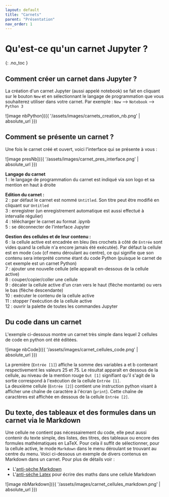 ```yaml
---
layout: default
title: "Carnets"
parent: "Présentation"
nav_order: 1
---
```


# Qu'est-ce qu'un carnet Jupyter ?
{: .no_toc }

## Comment créer un carnet dans Jupyter ?

La création d'un carnet Jupyter (aussi appelé notebook) se fait en cliquant sur le bouton `New` et en sélectionnant le langage de programmation que vous souhaiterez utiliser dans votre carnet. Par exemple : `New` --> `Notebook` --> `Python 3`

![image nbPython]({{ '/assets/images/carnets_creation_nb.png' | absolute_url }})

## Comment se présente un carnet ?

Une fois le carnet créé et ouvert, voici l'interface qui se présente à vous :

![image presNb]({{ '/assets/images/carnet_pres_interface.png' | absolute_url }})

**Langage du carnet**    
1 : le langage de programmation du carnet est indiqué via son logo et sa mention en haut à droite   

**Edition du carnet :**   
2 : par défaut le carnet est nommé `Untitled`. Son titre peut être modifié en cliquant sur `Untitled`  
3 : enregistrer (un enregistrement automatique est aussi effectué à intervalle régulier)  
4 : télécharger le carnet au format .ipynb    
5 : se déconnecter de l'interface Jupyter    

**Gestion des cellules et de leur contenu :**  
6 : la cellule active est encadrée en bleu (les crochets à côté de `Entrée` sont vides quand la cellule n'a encore jamais été exécutée). Par défaut la cellule est en mode `Code` (cf menu déroulant au centre), ce qui signifie que son contenu sera interprété comme étant du code Python (puisque le carnet de cet exemple est un carnet Python)  
7 : ajouter une nouvelle cellule (elle apparaît en-dessous de la cellule active)  
8 : couper/copier/coller une cellule <br>
9 : décaler la cellule active d'un cran vers le haut (flèche montante) ou vers le bas (flèche descendante)  
10 : exécuter le contenu de la cellule active   
11 : stopper l'exécution de la cellule active   
12 : ouvrir la palette de toutes les commandes Jupyter  

## Du code dans un carnet

L'exemple ci-dessous montre un carnet très simple dans lequel 2 cellules de code en python ont été éditées.  

![image nbCode]({{ '/assets/images/carnet_cellules_code.png' | absolute_url }})
 
La première (`Entrée [1]`) affiche la somme des variables a et b contenant respectivement les valeurs 25 et 75. Le résultat apparaît en dessous de la cellule, au niveau de la mention rouge `Out [1]` signifiant qu'il s'agit de la sortie correspond à l'exécution de la cellule `Entrée [1]`.  
La deuxième cellule (`Entrée [2]`) contient une instruction python visant à afficher une chaîne de caractère à l'écran (`print`).  Cette chaîne de caractères est affichée en dessous de la cellule `Entrée [2]`.  

## Du texte, des tableaux et des formules dans un carnet via le Markdown

Une cellule ne contient pas nécessairement du code, elle peut aussi contenir du texte simple, des listes, des titres, des tableaux ou encore des formules mathématiques en LaTeX. Pour cela il suffit de sélectionner, pour la cellule active, le mode `Markdown` dans le menu déroulant se trouvant au centre du menu. Voici ci-dessous un exemple de divers contenus en Markdown dans un carnet. Pour plus de détails voir :  

* L'[anti-sèche Markdown](https://www.markdownguide.org/cheat-sheet)  
* L'[anti-sèche Latex](https://fr.wikipedia.org/wiki/Aide:Formules_TeX) pour écrire des maths dans une cellule Markdown    

![image nbMarkdown]({{ '/assets/images/carnet_cellules_markdown.png' | absolute_url }})

